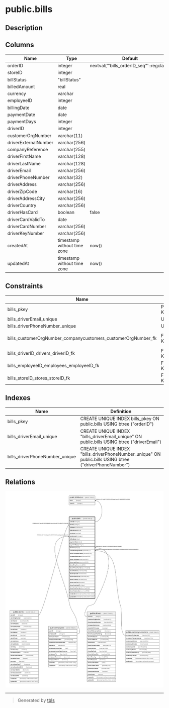 # public.bills

## Description

## Columns

| Name | Type | Default | Nullable | Children | Parents | Comment |
| ---- | ---- | ------- | -------- | -------- | ------- | ------- |
| orderID | integer | nextval('"bills_orderID_seq"'::regclass) | false | [public.billOrders](public.billOrders.md) |  |  |
| storeID | integer |  | false |  | [public.stores](public.stores.md) |  |
| billStatus | "billStatus" |  | false |  |  |  |
| billedAmount | real |  | false |  |  |  |
| currency | varchar |  | false |  |  |  |
| employeeID | integer |  | true |  | [public.employees](public.employees.md) |  |
| billingDate | date |  | false |  |  |  |
| paymentDate | date |  | false |  |  |  |
| paymentDays | integer |  | false |  |  |  |
| driverID | integer |  | false |  | [public.drivers](public.drivers.md) |  |
| customerOrgNumber | varchar(11) |  | true |  | [public.companycustomers](public.companycustomers.md) |  |
| driverExternalNumber | varchar(256) |  | true |  |  |  |
| companyReference | varchar(255) |  | true |  |  |  |
| driverFirstName | varchar(128) |  | false |  |  |  |
| driverLastName | varchar(128) |  | false |  |  |  |
| driverEmail | varchar(256) |  | false |  |  |  |
| driverPhoneNumber | varchar(32) |  | false |  |  |  |
| driverAddress | varchar(256) |  | false |  |  |  |
| driverZipCode | varchar(16) |  | false |  |  |  |
| driverAddressCity | varchar(256) |  | false |  |  |  |
| driverCountry | varchar(256) |  | false |  |  |  |
| driverHasCard | boolean | false | true |  |  |  |
| driverCardValidTo | date |  | true |  |  |  |
| driverCardNumber | varchar(256) |  | true |  |  |  |
| driverKeyNumber | varchar(256) |  | true |  |  |  |
| createdAt | timestamp without time zone | now() | false |  |  |  |
| updatedAt | timestamp without time zone | now() | false |  |  |  |

## Constraints

| Name | Type | Definition |
| ---- | ---- | ---------- |
| bills_pkey | PRIMARY KEY | PRIMARY KEY ("orderID") |
| bills_driverEmail_unique | UNIQUE | UNIQUE ("driverEmail") |
| bills_driverPhoneNumber_unique | UNIQUE | UNIQUE ("driverPhoneNumber") |
| bills_customerOrgNumber_companycustomers_customerOrgNumber_fk | FOREIGN KEY | FOREIGN KEY ("customerOrgNumber") REFERENCES companycustomers("customerOrgNumber") |
| bills_driverID_drivers_driverID_fk | FOREIGN KEY | FOREIGN KEY ("driverID") REFERENCES drivers("driverID") |
| bills_employeeID_employees_employeeID_fk | FOREIGN KEY | FOREIGN KEY ("employeeID") REFERENCES employees("employeeID") |
| bills_storeID_stores_storeID_fk | FOREIGN KEY | FOREIGN KEY ("storeID") REFERENCES stores("storeID") ON DELETE CASCADE |

## Indexes

| Name | Definition |
| ---- | ---------- |
| bills_pkey | CREATE UNIQUE INDEX bills_pkey ON public.bills USING btree ("orderID") |
| bills_driverEmail_unique | CREATE UNIQUE INDEX "bills_driverEmail_unique" ON public.bills USING btree ("driverEmail") |
| bills_driverPhoneNumber_unique | CREATE UNIQUE INDEX "bills_driverPhoneNumber_unique" ON public.bills USING btree ("driverPhoneNumber") |

## Relations

![er](public.bills.svg)

---

> Generated by [tbls](https://github.com/k1LoW/tbls)
